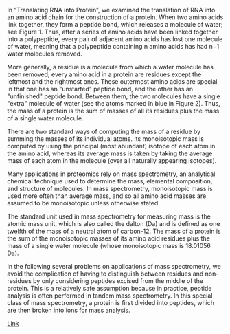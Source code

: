 In “Translating RNA into Protein”, we examined the translation of RNA into an amino acid chain for the construction of a protein. When two amino acids link together, they form a peptide bond, which releases a molecule of water; see Figure 1. Thus, after a series of amino acids have been linked together into a polypeptide, every pair of adjacent amino acids has lost one molecule of water, meaning that a polypeptide containing n
 amino acids has had n−1
 water molecules removed.

More generally, a residue is a molecule from which a water molecule has been removed; every amino acid in a protein are residues except the leftmost and the rightmost ones. These outermost amino acids are special in that one has an "unstarted" peptide bond, and the other has an "unfinished" peptide bond. Between them, the two molecules have a single "extra" molecule of water (see the atoms marked in blue in Figure 2). Thus, the mass of a protein is the sum of masses of all its residues plus the mass of a single water molecule.

There are two standard ways of computing the mass of a residue by summing the masses of its individual atoms. Its monoisotopic mass is computed by using the principal (most abundant) isotope of each atom in the amino acid, whereas its average mass is taken by taking the average mass of each atom in the molecule (over all naturally appearing isotopes).

Many applications in proteomics rely on mass spectrometry, an analytical chemical technique used to determine the mass, elemental composition, and structure of molecules. In mass spectrometry, monoisotopic mass is used more often than average mass, and so all amino acid masses are assumed to be monoisotopic unless otherwise stated.

The standard unit used in mass spectrometry for measuring mass is the atomic mass unit, which is also called the dalton (Da) and is defined as one twelfth of the mass of a neutral atom of carbon-12. The mass of a protein is the sum of the monoisotopic masses of its amino acid residues plus the mass of a single water molecule (whose monoisotopic mass is 18.01056 Da).

In the following several problems on applications of mass spectrometry, we avoid the complication of having to distinguish between residues and non-residues by only considering peptides excised from the middle of the protein. This is a relatively safe assumption because in practice, peptide analysis is often performed in tandem mass spectrometry. In this special class of mass spectrometry, a protein is first divided into peptides, which are then broken into ions for mass analysis.

[Link](https://rosalind.info/problems/prtm/)